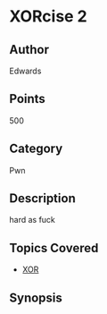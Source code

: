 # XORcise 2
## Author
Edwards
## Points
500
## Category
Pwn
## Description
hard as fuck
## Topics Covered

- [XOR](/cryptography/what-is-xor/)
## Synopsis

